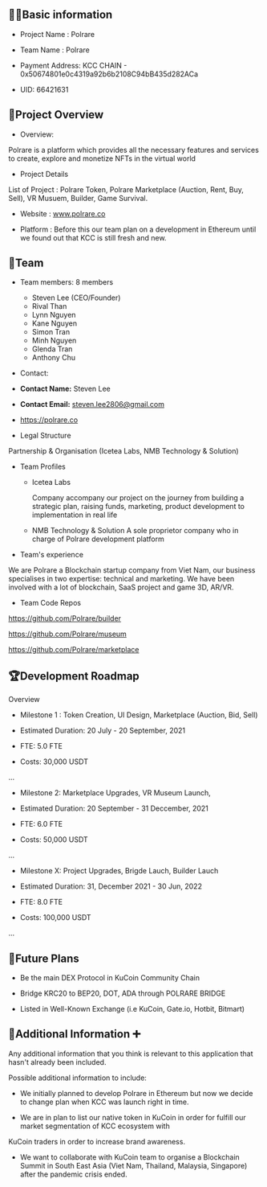 
## 🧑‍💻Basic information

  

- Project Name : Polrare

  

- Team Name : Polrare

  

- Payment Address: KCC CHAIN - 0x50674801e0c4319a92b6b2108C94bB435d282ACa
- UID: 66421631 

  

## 🎯Project Overview

  

- Overview:

Polrare is a platform which provides all the necessary features and services to create, explore and monetize NFTs in the virtual world

  

- Project Details

List of Project : Polrare Token, Polrare Marketplace (Auction, Rent, Buy, Sell), VR Musuem, Builder, Game Survival.

- Website : www.polrare.co

- Platform : Before this our team plan on a development in Ethereum until we found out that KCC is still fresh and new.

  

## 👥Team

  

- Team members: 8 members
	- Steven Lee (CEO/Founder)
	- Rival Than
	- Lynn Nguyen
	- Kane Nguyen
	- Simon Tran
	- Minh Nguyen
	- Glenda Tran
	- Anthony Chu
  

- Contact:

- **Contact Name:** Steven Lee

- **Contact Email:** steven.lee2806@gmail.com

- https://polrare.co

- Legal Structure

Partnership & Organisation (Icetea Labs, NMB Technology & Solution)

  

- Team Profiles

 
	- Icetea Labs

		Company accompany our project on the journey from building a strategic 	plan, raising funds, marketing, product development to implementation in real life

  
	- NMB Technology & Solution
      A sole proprietor company who in charge of Polrare development platform

- Team's experience

We are Polrare a Blockchain startup company from Viet Nam, our business specialises in two expertise: technical and marketing. We have been involved with a lot of blockchain, SaaS project and game 3D, AR/VR.

  

- Team Code Repos

https://github.com/Polrare/builder

https://github.com/Polrare/museum

https://github.com/Polrare/marketplace

  

## 🏆Development Roadmap

  

Overview

  

- Milestone 1 : Token Creation, UI Design, Marketplace (Auction, Bid, Sell)

  

- Estimated Duration: 20 July - 20 September, 2021

  

- FTE: 5.0 FTE

  

- Costs: 30,000 USDT

  

...

  

- Milestone 2: Marketplace Upgrades, VR Museum Launch,

  

- Estimated Duration: 20 September - 31 Deccember, 2021

  

- FTE: 6.0 FTE

  

- Costs: 50,000 USDT

  

...

  

- Milestone X: Project Upgrades, Brigde Lauch, Builder Lauch

  

- Estimated Duration: 31, December 2021 - 30 Jun, 2022

  

- FTE: 8.0 FTE

  

- Costs: 100,000 USDT

  

...

  

## 📡Future Plans

  

- Be the main DEX Protocol in KuCoin Community Chain

- Bridge KRC20 to BEP20, DOT, ADA through POLRARE BRIDGE

- Listed in Well-Known Exchange (i.e KuCoin, Gate.io, Hotbit, Bitmart)

  

## 🙋Additional Information ➕

  

Any additional information that you think is relevant to this application that hasn't already been included.

  

Possible additional information to include:

  

- We initially planned to develop Polrare in Ethereum but now we decide to change plan when KCC was launch right in time.

- We are in plan to list our native token in KuCoin in order for fulfill our market segmentation of KCC ecosystem with

KuCoin traders in order to increase brand awareness.

- We want to collaborate with KuCoin team to organise a Blockchain Summit in South East Asia (Viet Nam, Thailand, Malaysia, Singapore) after the pandemic crisis ended.